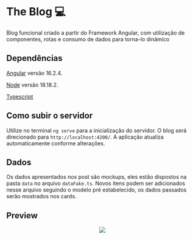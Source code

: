 # The Blog 💻

Blog funcional criado a partir do Framework Angular, com utilização de componentes, rotas e consumo de dados para torna-lo dinâmico

## Dependências

[Angular](https://github.com/angular/angular-cli) versão 16.2.4.

[Node](https://nodejs.org/en) versão 18.18.2.

[Typescript](https://www.typescriptlang.org/)

## Como subir o servidor

Utilize no terminal `ng serve` para a inicialização do servidor. O blog será direcionado para `http://localhost:4200/`. 
A aplicação atualiza automaticamente conforme alterações.

## Dados

Os dados apresentados nos post são mockups, eles estão dispostos na pasta `data` no arquivo `dataFake.ts`.
Novos itens podem ser adicionados nesse arquivo seguindo o modelo pré estabelecido, os dados passados serão mostrados nos cards.

## Preview

<center><img src="the-Blog.gif"></img><center>
